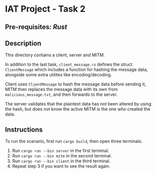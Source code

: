 # IAT Project - Task 2
## Pre-requisites: *Rust*

## Description
This directory contains a client, server and MITM.

In addition to the last task, `client_message.rs` defines the struct `ClientMessage` which includes a function for hashing the message data, alongside some extra utilites like encoding/decoding. 

Client uses `ClientMessage` to hash the message data before sending it, MITM then replaces the message data with its own from `malicious_message.txt`, and then forwards to the server.

The server validates that the plaintext data has not been altered by using the hash, but does not know the active MITM is the one who created the data. 

## Instructions
To run the scenario, first run `cargo build`, then open three terminals:
1. Run `cargo run --bin server` in the first terminal.
2. Run `cargo run --bin mitm` in the second terminal.
3. Run `cargo run --bin client` in the third terminal.
4. Repeat step 3 if you want to see the result again.
